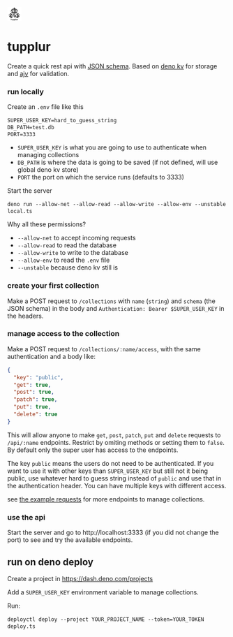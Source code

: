 ![tupplur](./swagger/favicon-32x32.png)

# tupplur

Create a quick rest api with
[JSON schema](https://json-schema.org/understanding-json-schema). Based on
[deno kv](https://deno.com/kv) for storage and [ajv](https://ajv.js.org/) for
validation.

### run locally

Create an `.env` file like this

```
SUPER_USER_KEY=hard_to_guess_string
DB_PATH=test.db
PORT=3333
```

- `SUPER_USER_KEY` is what you are going to use to authenticate when managing
  collections
- `DB_PATH` is where the data is going to be saved (if not defined, will use
  global deno kv store)
- `PORT` the port on which the service runs (defaults to 3333)

Start the server

```
deno run --allow-net --allow-read --allow-write --allow-env --unstable local.ts
```

Why all these permissions?

- `--allow-net` to accept incoming requests
- `--allow-read` to read the database
- `--allow-write` to write to the database
- `--allow-env` to read the `.env` file
- `--unstable` because deno kv still is

### create your first collection

Make a POST request to `/collections` with `name` (`string`) and `schema` (the
JSON schema) in the body and `Authentication: Bearer $SUPER_USER_KEY` in the
headers.

### manage access to the collection

Make a POST request to `/collections/:name/access`, with the same authentication
and a body like:

```json
{
  "key": "public",
  "get": true,
  "post": true,
  "patch": true,
  "put": true,
  "delete": true
}
```

This will allow anyone to make `get`, `post`, `patch`, `put` and `delete`
requests to `/api/:name` endpoints. Restrict by omiting methods or setting them
to `false`. By default only the super user has access to the endpoints.

The key `public` means the users do not need to be authenticated. If you want to
use it with other keys than `SUPER_USER_KEY` but still not it being public, use
whatever hard to guess string instead of `public` and use that in the
authentication header. You can have multiple keys with different access.

see [the example requests](./example.http) for more endpoints to manage
collections.

### use the api

Start the server and go to http://localhost:3333 (if you did not change the
port) to see and try the available endpoints.

## run on deno deploy

Create a project in https://dash.deno.com/projects

Add a `SUPER_USER_KEY` environment variable to manage collections.

Run:

```
deployctl deploy --project YOUR_PROJECT_NAME --token=YOUR_TOKEN deploy.ts
```
